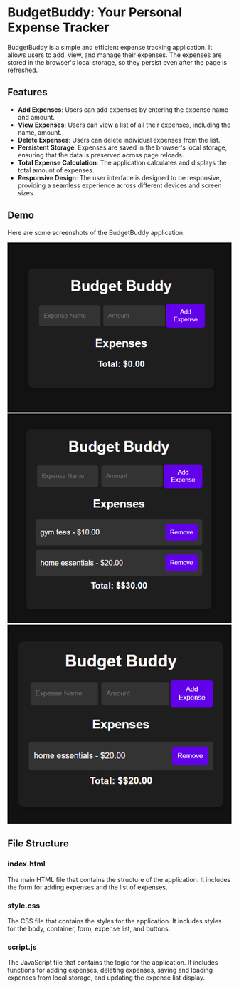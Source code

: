 # BudgetBuddy: Your Personal Expense Tracker

BudgetBuddy is a simple and efficient expense tracking application. It allows users to add, view, and manage their expenses. The expenses are stored in the browser's local storage, so they persist even after the page is refreshed.

## Features

- **Add Expenses**: Users can add expenses by entering the expense name and amount.
- **View Expenses**: Users can view a list of all their expenses, including the name, amount.
- **Delete Expenses**: Users can delete individual expenses from the list.
- **Persistent Storage**: Expenses are saved in the browser's local storage, ensuring that the data is preserved across page reloads.
- **Total Expense Calculation**: The application calculates and displays the total amount of expenses.
- **Responsive Design**: The user interface is designed to be responsive, providing a seamless experience across different devices and screen sizes.

## Demo

Here are some screenshots of the BudgetBuddy application:

![Landing Page](images/01.png)
![Expense List](images/02.png)
![Removing List](images/03.png)

## File Structure

### index.html

The main HTML file that contains the structure of the application. It includes the form for adding expenses and the list of expenses.

### style.css

The CSS file that contains the styles for the application. It includes styles for the body, container, form, expense list, and buttons.

### script.js

The JavaScript file that contains the logic for the application. It includes functions for adding expenses, deleting expenses, saving and loading expenses from local storage, and updating the expense list display.
